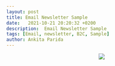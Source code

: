 ```yaml
---
layout: post
title: Email Newsletter Sample
date:   2021-10-21 20:20:32 +0200
description:  Email Newsletter Sample
tags: [Email, newsletter, B2C, Sample]
author: Ankita Parida
---
```

<div style="text-align:center"><img src="/portfolio/assets/img/Employee-Newsletter-Sample.png"></div>